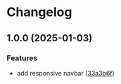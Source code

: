# Changelog

## 1.0.0 (2025-01-03)


### Features

* add responsive navbar ([33a3b6f](https://github.com/haytia/website/commit/33a3b6f62d418de826f7bb4e9a9fbcb36c94728e))
